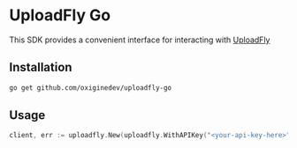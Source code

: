 # UploadFly Go

This SDK provides a convenient interface for interacting with [UploadFly](https://uploadfly.co)

## Installation

```bash
go get github.com/oxiginedev/uploadfly-go
```

## Usage

```go
client, err := uploadfly.New(uploadfly.WithAPIKey("<your-api-key-here>"))
```
